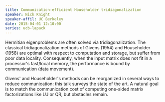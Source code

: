 ```yaml
---
title: Communication-efficient Householder tridiagonalization
speaker: Nick Knight
speaker-affil: UC Berkeley
date: 2015-04-01 12:10:00
series: ucb-lapack
---
```


Hermitian eigenproblems are often solved via tridiagonalization. The classical
tridiagonalization methods of Givens (1954) and Householder (1958) are optimal
with respect to computation and storage, but suffer from poor data locality.
Consequently, when the input matrix does not fit in a processor's fast/local
memory, the performance is bound by communication (data movement).

Givens' and Householder's methods can be reorganized in several ways to reduce
communication: this talk surveys the state of the art. A natural goal is to
match the communication cost of computing one-sided matrix factorizations like
LU or QR, but obstacles remain. 

